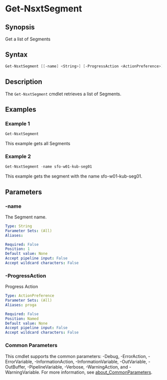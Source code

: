# Get-NsxtSegment

## Synopsis

Get a list of Segments

## Syntax

```powershell
Get-NsxtSegment [[-name] <String>] [-ProgressAction <ActionPreference>] [<CommonParameters>]
```

## Description

The `Get-NsxtSegment` cmdlet retrieves a list of Segments.

## Examples

### Example 1

```powershell
Get-NsxtSegment
```

This example gets all Segments

### Example 2

```powershell
Get-NsxtSegment -name sfo-w01-kub-seg01
```

This example gets the segment with the name sfo-w01-kub-seg01.

## Parameters

### -name

The Segment name.

```yaml
Type: String
Parameter Sets: (All)
Aliases:

Required: False
Position: 1
Default value: None
Accept pipeline input: False
Accept wildcard characters: False
```

### -ProgressAction

Progress Action

```yaml
Type: ActionPreference
Parameter Sets: (All)
Aliases: proga

Required: False
Position: Named
Default value: None
Accept pipeline input: False
Accept wildcard characters: False
```

### Common Parameters

This cmdlet supports the common parameters: -Debug, -ErrorAction, -ErrorVariable, -InformationAction, -InformationVariable, -OutVariable, -OutBuffer, -PipelineVariable, -Verbose, -WarningAction, and -WarningVariable. For more information, see [about_CommonParameters](http://go.microsoft.com/fwlink/?LinkID=113216).
